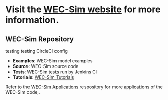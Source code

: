 # Visit the [WEC-Sim website](http://wec-sim.github.io/WEC-Sim) for more information.

## WEC-Sim Repository
testing testing CircleCI config

* **Examples**: WEC-Sim model examples
* **Source**: WEC-Sim source code
* **Tests**: WEC-Sim tests run by Jenkins CI
* **Tutorials**: [WEC-Sim Tutorials](http://wec-sim.github.io/WEC-Sim/tutorials.html)

Refer to the [WEC-Sim Applications](https://github.com/WEC-Sim/WEC-Sim_Applications) respository for more applications of the WEC-Sim code,.
